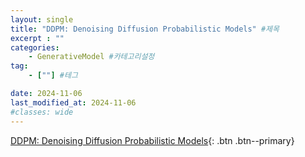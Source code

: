 ```yaml
---
layout: single
title: "DDPM: Denoising Diffusion Probabilistic Models" #제목
excerpt : ""
categories: 
    - GenerativeModel #카테고리설정
tag: 
    - [""] #테그

date: 2024-11-06
last_modified_at: 2024-11-06
#classes: wide    
---
```


[DDPM: Denoising Diffusion Probabilistic Models](https://arxiv.org/pdf/2006.11239){: .btn .btn--primary}
